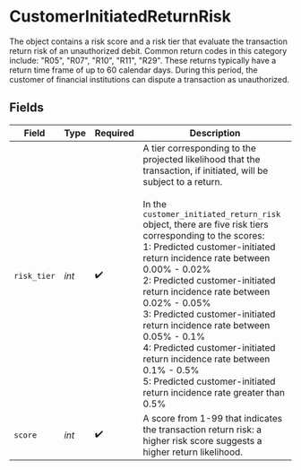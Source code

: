 # CustomerInitiatedReturnRisk

The object contains a risk score and a risk tier that evaluate the transaction return risk of an unauthorized debit. Common return codes in this category include: "R05", "R07", "R10", "R11", "R29". These returns typically have a return time frame of up to 60 calendar days. During this period, the customer of financial institutions can dispute a transaction as unauthorized.


## Fields

| Field                                                                                                                                                                                                                                                                                                                                                                                                                                                                                                                                                                                                                     | Type                                                                                                                                                                                                                                                                                                                                                                                                                                                                                                                                                                                                                      | Required                                                                                                                                                                                                                                                                                                                                                                                                                                                                                                                                                                                                                  | Description                                                                                                                                                                                                                                                                                                                                                                                                                                                                                                                                                                                                               |
| ------------------------------------------------------------------------------------------------------------------------------------------------------------------------------------------------------------------------------------------------------------------------------------------------------------------------------------------------------------------------------------------------------------------------------------------------------------------------------------------------------------------------------------------------------------------------------------------------------------------------- | ------------------------------------------------------------------------------------------------------------------------------------------------------------------------------------------------------------------------------------------------------------------------------------------------------------------------------------------------------------------------------------------------------------------------------------------------------------------------------------------------------------------------------------------------------------------------------------------------------------------------- | ------------------------------------------------------------------------------------------------------------------------------------------------------------------------------------------------------------------------------------------------------------------------------------------------------------------------------------------------------------------------------------------------------------------------------------------------------------------------------------------------------------------------------------------------------------------------------------------------------------------------- | ------------------------------------------------------------------------------------------------------------------------------------------------------------------------------------------------------------------------------------------------------------------------------------------------------------------------------------------------------------------------------------------------------------------------------------------------------------------------------------------------------------------------------------------------------------------------------------------------------------------------- |
| `risk_tier`                                                                                                                                                                                                                                                                                                                                                                                                                                                                                                                                                                                                               | *int*                                                                                                                                                                                                                                                                                                                                                                                                                                                                                                                                                                                                                     | :heavy_check_mark:                                                                                                                                                                                                                                                                                                                                                                                                                                                                                                                                                                                                        | A tier corresponding to the projected likelihood that the transaction, if initiated, will be subject to a return.<br/><br/>In the `customer_initiated_return_risk` object, there are five risk tiers corresponding to the scores:<br/>  1: Predicted customer-initiated return incidence rate between 0.00% - 0.02%<br/>  2: Predicted customer-initiated return incidence rate between 0.02% - 0.05%<br/>  3: Predicted customer-initiated return incidence rate between 0.05% - 0.1%<br/>  4: Predicted customer-initiated return incidence rate between 0.1% - 0.5%<br/>  5: Predicted customer-initiated return incidence rate greater than 0.5%<br/> |
| `score`                                                                                                                                                                                                                                                                                                                                                                                                                                                                                                                                                                                                                   | *int*                                                                                                                                                                                                                                                                                                                                                                                                                                                                                                                                                                                                                     | :heavy_check_mark:                                                                                                                                                                                                                                                                                                                                                                                                                                                                                                                                                                                                        | A score from 1-99 that indicates the transaction return risk: a higher risk score suggests a higher return likelihood.                                                                                                                                                                                                                                                                                                                                                                                                                                                                                                    |